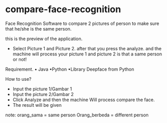 # compare-face-recognition
Face Recognition Software to compare 2 pictures of person to make sure that he/she is the same person.

this is the preview of the application.
- Select Picture 1 and Picture 2. after that you press the analyze. and the machine will process your picture 1 and picture 2 is that a same person or not!


Requirement.
• Java
•Python
•Library Deepface from Python

How to use?
- Input the picture 1/Gambar 1
- Input the picture 2/Gambar 2
- Click Analyze and then the machine Will process compare the face.
- The result will be given

note: orang_sama = same person
Orang_berbeda = different person
